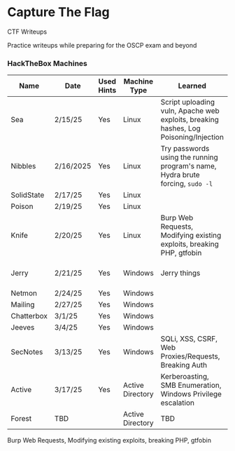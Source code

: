 # Capture The Flag

CTF Writeups

Practice writeups while preparing for the OSCP exam and beyond

### HackTheBox Machines

| Name       | Date      | Used Hints | Machine Type     | Learned                                                                              | Order Written                                                       |
| ---------- | --------- | ---------- | ---------------- | ------------------------------------------------------------------------------------ | ------------------------------------------------------------------- |
| Sea        | 2/15/25   | Yes        | Linux            | Script uploading vuln, Apache web exploits, breaking hashes, Log Poisoning/Injection | [Sea Writeup 3/14](Linux/Lab-Sea/sea-writeup.md)                    |
| Nibbles    | 2/16/2025 | Yes        | Linux            | Try passwords using the running program's name, Hydra brute forcing, `sudo -l`       | [Nibbles Writeup WIP](Linux/Lab-Nibbles/nibbles-writeup.md)         |
| SolidState | 2/17/25   | Yes        | Linux            |                                                                                      |                                                                     |
| Poison     | 2/19/25   | Yes        | Linux            |                                                                                      |                                                                     |
| Knife      | 2/20/25   | Yes        | Linux            | Burp Web Requests, Modifying existing exploits, breaking PHP, gtfobin                |                                                                     |
| Jerry      | 2/21/25   | Yes        | Windows          | Jerry things                                                                         | [Jerry Writeup WIP](Windows/Lab-Jerry/jerry-writeup.md)             |
| Netmon     | 2/24/25   | Yes        | Windows          |                                                                                      |
| Mailing    | 2/27/25   | Yes        | Windows          |                                                                                      |
| Chatterbox | 3/1/25    | Yes        | Windows          |                                                                                      |
| Jeeves     | 3/4/25    | Yes        | Windows          |                                                                                      |
| SecNotes   | 3/13/25   | Yes        | Windows          | SQLi, XSS, CSRF, Web Proxies/Requests, Breaking Auth                                 | [SecNotes Writeup 3/13](Windows/Lab-SecNotes/secnotes-writeup.md)   |
| Active     | 3/17/25   | Yes        | Active Directory | Kerberoasting, SMB Enumeration, Windows Privilege escalation                         | [Active Writeup 3/17](ActiveDirectory/Lab-Active/active-writeup.md) |
| Forest     | TBD       |            | Active Directory | TBD                                                                                  | [Forest Writeup](ActiveDirectory/Lab-Forest/forest-writeup.md)      |

Burp Web Requests, Modifying existing exploits, breaking PHP, gtfobin
